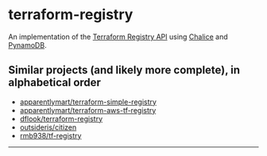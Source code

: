 # terraform-registry
An implementation of the [Terraform Registry API][registry-api] using [Chalice][chalice] and [PynamoDB][pynamodb].

## Similar projects (and likely more complete), in alphabetical order
  - [apparentlymart/terraform-simple-registry](https://github.com/apparentlymart/terraform-simple-registry)
  - [apparentlymart/terraform-aws-tf-registry](https://github.com/apparentlymart/terraform-aws-tf-registry)
  - [dflook/terraform-registry](https://github.com/dflook/terraform-registry)
  - [outsideris/citizen](https://github.com/outsideris/citizen)
  - [rmb938/tf-registry](https://github.com/rmb938/tf-registry)

---
[chalice]: https://github.com/aws/chalice
[pynamodb]: https://github.com/pynamodb/PynamoDB
[registry-api]: https://www.terraform.io/docs/registry/api.html

